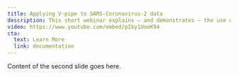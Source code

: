 ```yaml
---
title: Applying V-pipe to SARS-Coronavirus-2 data
description: This short webinar explains — and demonstrates — the use of V-pipe, an end-to-end bioinformatics pipeline that integrates various computational tools for the analysis of SARS-Coronavirus-2 high-throughput sequencing data. It supports the reproducible analysis of genomic diversity in intra-host virus populations for both basic research and medical diagnostics.
video: https://www.youtube.com/embed/pIby1UooK94
cta:
  text: Learn More
  link: documentation
---
```


Content of the second slide goes here.